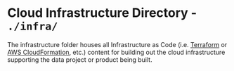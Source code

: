 # Cloud Infrastructure Directory - `./infra/`

The infrastructure folder houses all Infrastructure as Code (i.e. [Terraform](./terraform/) or [AWS CloudFormation](./aws/), etc.) content for building out the cloud infrastructure supporting the data project or product being built.
